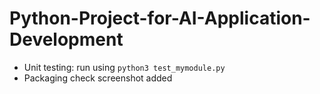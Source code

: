 # Python-Project-for-AI-Application-Development

- Unit testing: run using `python3 test_mymodule.py`
- Packaging check screenshot added
